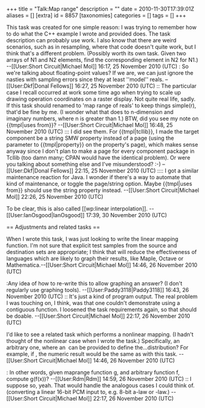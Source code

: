 +++
title = "Talk:Map range"
description = ""
date = 2010-11-30T17:39:01Z
aliases = []
[extra]
id = 8857
[taxonomies]
categories = []
tags = []
+++

This task was created for one simple reason: I was trying to remember how to do what the C++ example I wrote and provided does. The task description can probably use work. I also know that there are weird scenarios, such as in resampling, where that code doesn't quite work, but I think that's a different problem. (Possibly worth its own task. Given two arrays of N1 and N2 elements, find the corresponding element in N2 for N1.) --[[User:Short Circuit|Michael Mol]] 16:17, 25 November 2010 (UTC)
: So we're talking about floating-point values? If we are, we can just ignore the nasties with sampling errors since they at least ''model'' reals. –[[User:Dkf|Donal Fellows]] 16:27, 25 November 2010 (UTC)
:: The particular case I recall occurred at work some time ago when trying to scale up drawing operation coordinates on a raster display. Not quite real life, sadly. If this task should renamed to 'map range of reals' to keep things simple(r), that'd be fine by me. (I wonder what that does to n-dimension and imaginary numbers, where n is greater than 1.) BTW, did you see my note on {{tmpl|uses from}}? --[[User:Short Circuit|Michael Mol]] 16:48, 25 November 2010 (UTC)
::: I did see them. For {{tmpl|tcllib}}, I made the target component be a string SMW property instead of a page (using the parameter to {{tmpl|property}} on the property's page), which makes sense anyway since I don't plan to make a page for every component package in Tcllib (too damn many; CPAN would have the identical problem). Or were you talking about something else and I've misunderstood? :-) –[[User:Dkf|Donal Fellows]] 22:15, 25 November 2010 (UTC)
:::: I got a similar maintenance reaction for Java. I wonder if there's a way to automate that kind of maintenance, or toggle the page/string option. Maybe {{tmpl|uses from}} should use the string property instead. --[[User:Short Circuit|Michael Mol]] 22:26, 25 November 2010 (UTC)

To be clear, this is also called [[wp:linear interpolation]]. --[[User:IanOsgood|IanOsgood]] 17:39, 30 November 2010 (UTC)

== Adjustments and related tasks ==

When I wrote this task, I was just looking to write the linear mapping function. I'm not sure that explicit test samples from the source and destination sets are appropriate; I think that will reduce the effectiveness of languages which are likely to graph their results, like Maple, Octave or Mathematica.--[[User:Short Circuit|Michael Mol]] 14:46, 26 November 2010 (UTC)

:Any idea of how to re-write this to allow graphing an answer? (I don't regularly use graphing tools). --[[User:Paddy3118|Paddy3118]] 16:43, 26 November 2010 (UTC)
:: It's just a kind of program output. The real problem I was touching on, I think, was that one couldn't demonstrate using a contiguous function. I loosened the task requirements again, so that should be doable. --[[User:Short Circuit|Michael Mol]] 22:17, 26 November 2010 (UTC)

I'd like to see a related task which performs a nonlinear mapping. (I hadn't thought of the nonlinear case when I wrote the task.) Specifically, an arbitrary one, where an <math>f(x)</math> can be provided to define the...distribution? For example, if <math>f(x)=x</math>, the numeric result would be the same as with this task. --[[User:Short Circuit|Michael Mol]] 14:46, 26 November 2010 (UTC)

: In other words, given maprange function g, and arbitrary function f, compute g(f(x))?  --[[User:Rdm|Rdm]] 14:59, 26 November 2010 (UTC)
:: I suppose so, yeah. That would handle the analogous cases I could think of. (converting a linear 16-bit PCM input to, e.g. 8-bit a-law or <math>\mu</math>-law.) --[[User:Short Circuit|Michael Mol]] 22:17, 26 November 2010 (UTC)
